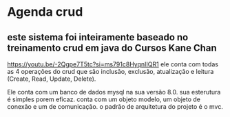 # Agenda crud 

## este sistema foi inteiramente baseado no treinamento crud em java do Cursos Kane Chan
https://youtu.be/-2Qgpe7T5tc?si=ms791c8HyqnIIQR1
ele conta com todas as 4 operações do crud que são inclusão, exclusão, atualização e leitura (Create, Read, Update, Delete).

Ele conta com um banco de dados mysql na sua versão 8.0. 
sua esterutura é simples porem eficaz. conta com um objeto modelo, um objeto de conexão e um de comunicação. 
o padrão de arquitetura do projeto é o mvc.
